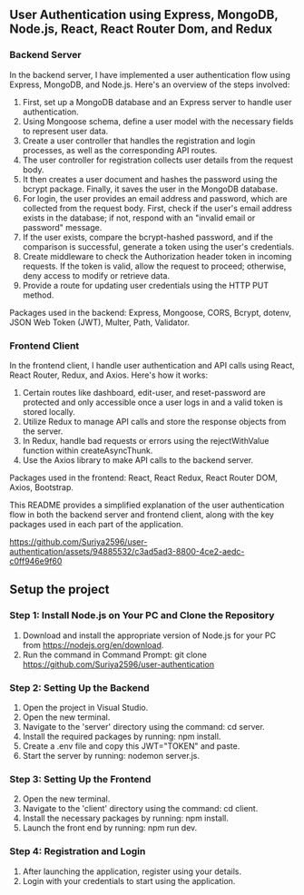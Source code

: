 ## User Authentication using Express, MongoDB, Node.js, React, React Router Dom, and Redux

### Backend Server
In the backend server, I have implemented a user authentication flow using Express, MongoDB, and Node.js. Here's an overview of the steps involved:

1. First, set up a MongoDB database and an Express server to handle user authentication.
2. Using Mongoose schema, define a user model with the necessary fields to represent user data.
3. Create a user controller that handles the registration and login processes, as well as the corresponding API routes.
4. The user controller for registration collects user details from the request body.
5. It then creates a user document and hashes the password using the bcrypt package. Finally, it saves the user in the MongoDB database.
6. For login, the user provides an email address and password, which are collected from the request body. First, check if the user's email address exists in the database; if not, respond with an "invalid email or password" message.
7. If the user exists, compare the bcrypt-hashed password, and if the comparison is successful, generate a token using the user's credentials.
8. Create middleware to check the Authorization header token in incoming requests. If the token is valid, allow the request to proceed; otherwise, deny access to modify or retrieve data.
9. Provide a route for updating user credentials using the HTTP PUT method.

Packages used in the backend: Express, Mongoose, CORS, Bcrypt, dotenv, JSON Web Token (JWT), Multer, Path, Validator.

### Frontend Client
In the frontend client, I handle user authentication and API calls using React, React Router, Redux, and Axios. Here's how it works:

1. Certain routes like dashboard, edit-user, and reset-password are protected and only accessible once a user logs in and a valid token is stored locally.
2. Utilize Redux to manage API calls and store the response objects from the server.
3. In Redux, handle bad requests or errors using the rejectWithValue function within createAsyncThunk.
4. Use the Axios library to make API calls to the backend server.

Packages used in the frontend: React, React Redux, React Router DOM, Axios, Bootstrap.

This README provides a simplified explanation of the user authentication flow in both the backend server and frontend client, along with the key packages used in each part of the application.

https://github.com/Suriya2596/user-authentication/assets/94885532/c3ad5ad3-8800-4ce2-aedc-c0ff946e9f60

## Setup the project
### Step 1: Install Node.js on Your PC and Clone the Repository
1. Download and install the appropriate version of Node.js for your PC from https://nodejs.org/en/download.
2. Run the command in Command Prompt: git clone https://github.com/Suriya2596/user-authentication
### Step 2: Setting Up the Backend
1. Open the project in Visual Studio.
2. Open the new terminal.
3. Navigate to the 'server' directory using the command: cd server.
4. Install the required packages by running: npm install.
5. Create a .env file and copy this JWT="TOKEN" and paste.
6. Start the server by running: nodemon server.js.
### Step 3: Setting Up the Frontend
2. Open the new terminal.
3. Navigate to the 'client' directory using the command: cd client.
4. Install the necessary packages by running: npm install.
5. Launch the front end by running: npm run dev.
### Step 4: Registration and Login
1. After launching the application, register using your details.
2. Login with your credentials to start using the application.
